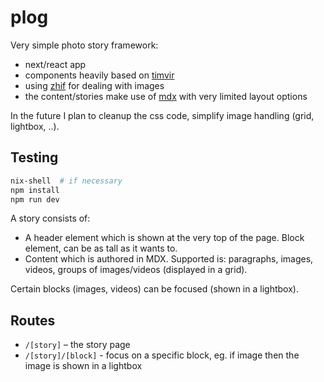 # plog

Very simple photo story framework:

- next/react app
- components heavily based on [timvir](https://timvir.now.sh/)
- using [zhif](https://github.com/wereHamster/zhif/) for dealing with images
- the content/stories make use of [mdx](https://mdxjs.com/) with very limited layout options

In the future I plan to cleanup the css code, simplify image handling (grid, lightbox, ..).

## Testing

```bash
nix-shell  # if necessary
npm install
npm run dev
```

A story consists of:

 - A header element which is shown at the very top of the page. Block element, can be as tall as it wants to.
 - Content which is authored in MDX. Supported is: paragraphs, images, videos, groups of images/videos
   (displayed in a grid).

Certain blocks (images, videos) can be focused (shown in a lightbox).

## Routes

 - `/[story]` – the story page
 - `/[story]/[block]` - focus on a specific block, eg. if image then the image is shown in a lightbox
 